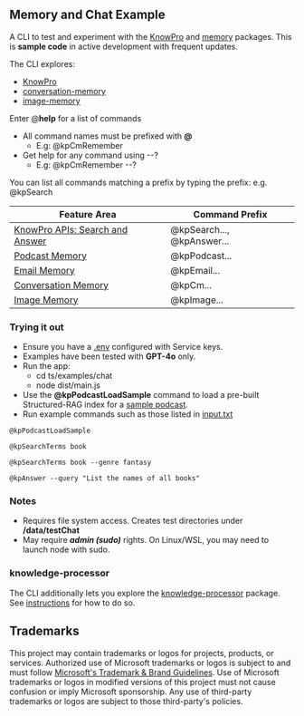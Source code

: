 ## Memory and Chat Example

A CLI to test and experiment with the [KnowPro](../../packages/knowPro/README.md) and [memory](../../packages/memory/README.md) packages. This is **sample code** in active development with frequent updates.

The CLI explores:

- [KnowPro](../../packages/knowPro/README.md)
- [conversation-memory](../../packages/memory/conversation/README.md)
- [image-memory](../../packages/memory/image/README.md)

Enter @**help** for a list of commands

- All command names must be prefixed with **@**
  - E.g: @kpCmRemember
- Get help for any command using --?
  - E.g: @kpCmRemember --?

You can list all commands matching a prefix by typing the prefix: e.g. @kpSearch

| Feature Area                                                     | Command Prefix             |
| ---------------------------------------------------------------- | -------------------------- |
| [KnowPro APIs: Search and Answer](./src/memory/knowproMemory.ts) | @kpSearch..., @kpAnswer... |
| [Podcast Memory](./src/memory/knowproPodcast.ts)                 | @kpPodcast...              |
| [Email Memory](./src/memory/knowproEmail.ts)                     | @kpEmail...                |
| [Conversation Memory](./src/memory/knowproConversation.ts)       | @kpCm...                   |
| [Image Memory](./src/memory/knowproImage.ts)                     | @kpImage...                |

### Trying it out

- Ensure you have a [.env](../../README.md#service-keys) configured with Service keys.
- Examples have been tested with **GPT-4o** only.
- Run the app:
  - cd ts/examples/chat
  - node dist/main.js
- Use the **@kpPodcastLoadSample** command to load a pre-built Structured-RAG index for a [sample podcast](../../packages/knowPro/test/data/Episode_53_AdrianTchaikovsky.txt).
- Run example commands such as those listed in [input.txt](./src/memory/input.txt)

```
@kpPodcastLoadSample

@kpSearchTerms book

@kpSearchTerms book --genre fantasy

@kpAnswer --query "List the names of all books"
```

### Notes

- Requires file system access. Creates test directories under **/data/testChat**
- May require **_admin (sudo)_** rights. On Linux/WSL, you may need to launch node with sudo.

### knowledge-processor

The CLI additionally lets you explore the [knowledge-processor](../../packages/knowledgeProcessor/README.md) package. See [instructions](./src/knowledgeProc/README.md) for how to do so.

## Trademarks

This project may contain trademarks or logos for projects, products, or services. Authorized use of Microsoft
trademarks or logos is subject to and must follow
[Microsoft's Trademark & Brand Guidelines](https://www.microsoft.com/en-us/legal/intellectualproperty/trademarks/usage/general).
Use of Microsoft trademarks or logos in modified versions of this project must not cause confusion or imply Microsoft sponsorship.
Any use of third-party trademarks or logos are subject to those third-party's policies.
